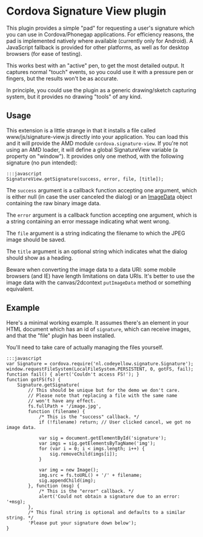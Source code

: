 Cordova Signature View plugin
=============================

This plugin provides a simple "pad" for requesting a user's signature
which you can use in Cordova/Phonegap applications.  For efficiency
reasons, the pad is implemented natively where available (currently
only for Android).  A JavaScript fallback is provided for other
platforms, as well as for desktop browsers (for ease of testing).

This works best with an "active" pen, to get the most detailed output.
It captures normal "touch" events, so you could use it with a pressure
pen or fingers, but the results won't be as accurate.

In principle, you could use the plugin as a generic drawing/sketch
capturing system, but it provides no drawing "tools" of any kind.

Usage
-----

This extension is a little strange in that it installs a file called
www/js/signature-view.js directly into your application.  You can load
this and it will provide the AMD module `cordova.signature-view`.  If
you're not using an AMD loader, it will define a global SignatureView
variable (a property on "window").  It provides only one method, with
the following signature (no pun intended):

	:::javascript
	SignatureView.getSignature(success, error, file, [title]);

The `success` argument is a callback function accepting one argument,
which is either null (in case the user canceled the dialog) or an
[ImageData](http://www.w3.org/html/wg/drafts/2dcontext/html5_canvas/#imagedata)
object containing the raw binary image data.

The `error` argument is a callback function accepting one argument,
which is a string containing an error message indicating what went
wrong.

The `file` argument is a string indicating the filename to which the
JPEG image should be saved.

The `title` argument is an optional string which indicates what the
dialog should show as a heading.

Beware when converting the image data to a data URI: some mobile
browsers (and IE) have length limitations on data URIs.  It's better
to use the image data with the canvas/2dcontext `putImageData` method
or something equivalent.

Example
-------

Here's a minimal working example.  It assumes there's an element in
your HTML document which has an id of `signature`, which can receive
images, and that the "file" plugin has been installed.

You'll need to take care of actually managing the files yourself.

	:::javascript
	var Signature = cordova.require('nl.codeyellow.signature.Signature');
	window.requestFileSystem(LocalFileSystem.PERSISTENT, 0, gotFS, fail);
	function fail() { alert('Couldn't access FS!'); }
	function gotFS(fs) {
		Signature.getSignature(
			// This should be unique but for the demo we don't care.
			// Please note that replacing a file with the same name
			// won't have any effect.
			fs.fullPath + '/image.jpg',
			function (filename) {
				/* This is the "success" callback. */
				if (!filename) return; // User clicked cancel, we got no image data.
		
				var sig = document.getElementById('signature');
				var imgs = sig.getElementsByTagName('img');
				for (var i = 0; i < imgs.length; i++) {
					sig.removeChild(imgs[i]);
				}

				var img = new Image();
				img.src = fs.toURL() + '/' + filename;
				sig.appendChild(img);
			}, function (msg) {
				/* This is the "error" callback. */
				alert('Could not obtain a signature due to an error: '+msg);
			},
			/* This final string is optional and defaults to a similar string. */
			'Please put your signature down below');
	}